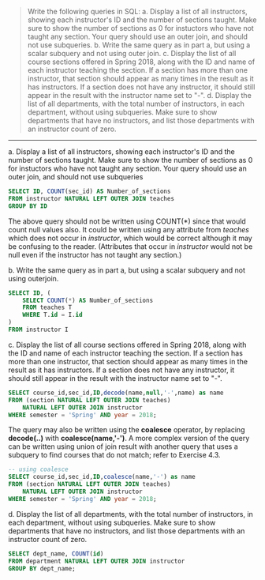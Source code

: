 > Write the following queries in SQL:
> a. Display a list of all instructors, showing each instructor's ID and the number of sections taught. Make sure to show the number of sections as 0 for instuctors who have not taught any section. Your query should use an outer join, and should not use subqueries.
> b. Write the same query as in part a, but using a scalar subquery and not using outer join.
> c. Display the list of all course sections offered in Spring 2018, along with the ID and name of each instructor teaching the section. If a section has more than one instructor, that section should appear as many times in the result as it has instructors. If a section does not have any instructor, it should still appear in the result with the instructor name set to "-".
> d. Display the list of all departments, with the total number of instructors, in each department, without using subqueries. Make sure to show departments that have no instructors, and list those departments with an instructor count of zero.

---

a. Display a list of all instructors, showing each instructor's ID and the number of sections taught. Make sure to show the number of sections as 0 for instuctors who have not taught any section. Your query should use an outer join, and should not use subqueries

```sql
SELECT ID, COUNT(sec_id) AS Number_of_sections
FROM instructor NATURAL LEFT OUTER JOIN teaches
GROUP BY ID
```

The above query should not be written using COUNT(*) since that would count null values also. It could be written using any attribute from _teaches_ which does not occur in _instructor_, which would be correct although it may be confusing to the reader. (Attributes that occur in
_instructor_ would not be null even if the instructor has not taught any section.)

b. Write the same query as in part a, but using a scalar subquery and not using outerjoin.

```sql
SELECT ID, (
    SELECT COUNT(*) AS Number_of_sections
    FROM teaches T
    WHERE T.id = I.id
)
FROM instructor I
```

c. Display the list of all course sections offered in Spring 2018, along with the ID and name of each instructor teaching the section. If a section has more than one instructor, that section should appear as many times in the result as it has instructors. If a section does not have any instructor, it should still appear in the result with the instructor name set to "-".

```sql
SELECT course_id,sec_id,ID,decode(name,null,'-',name) as name
FROM (section NATURAL LEFT OUTER JOIN teaches)
    NATURAL LEFT OUTER JOIN instructor
WHERE semester = 'Spring' AND year = 2018;
```

The query may also be written using the **coalesce** operator, by replacing **decode(..)** with **coalesce(name,'-')**. A more complex version of the query can be written using union of join result with another query that uses a subquery to find courses that do not match; refer to Exercise 4.3.

```sql
-- using coalesce
SELECT course_id,sec_id,ID,coalesce(name,'-') as name
FROM (section NATURAL LEFT OUTER JOIN teaches)
    NATURAL LEFT OUTER JOIN instructor
WHERE semester = 'Spring' AND year = 2018;
```

d. Display the list of all departments, with the total number of instructors, in each department, without using subqueries. Make sure to show departments that have no instructors, and list those departments with an instructor count of zero.

```sql
SELECT dept_name, COUNT(id)
FROM department NATURAL LEFT OUTER JOIN instructor
GROUP BY dept_name;
```
